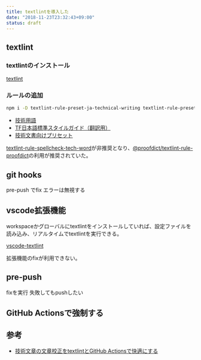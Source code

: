 ```yaml
---
title: textlintを導入した
date: "2018-11-23T23:32:43+09:00"
status: draft
---
```


## textlint

### textlintのインストール

[textlint](https://github.com/textlint/textlint)

### ルールの追加

```sh
npm i -D textlint-rule-preset-ja-technical-writing textlint-rule-preset-jtf-style textlint-rule-spellcheck-tech-word
```

- [技術用語](https://github.com/azu/textlint-rule-spellcheck-tech-word)
- [TF日本語標準スタイルガイド（翻訳用）](https://github.com/textlint-ja/textlint-rule-preset-JTF-style)
- [技術文書向けプリセット](https://github.com/textlint-ja/textlint-rule-preset-ja-technical-writing)

[textlint-rule-spellcheck-tech-word](https://github.com/azu/textlint-rule-spellcheck-tech-word)が非推奨となり、[@proofdict/textlint-rule-proofdict](https://github.com/proofdict/proofdict/tree/master/packages/%40proofdict/textlint-rule-proofdict)の利用が推奨されていた。

## git hooks

pre-push でfix
エラーは無視する

## vscode拡張機能

workspaceかグローバルにtextlintをインストールしていれば、設定ファイルを読み込み、リアルタイムでtextlintを実行できる。

[vscode-textlint](https://marketplace.visualstudio.com/items?itemName=taichi.vscode-textlint)

拡張機能のfixが利用できない。

## pre-push

fixを実行
失敗してもpushしたい

## GitHub Actionsで強制する
## 参考

- [技術文章の文章校正をtextlintとGitHub Actionsで快適にする](https://ponzmild.hatenablog.com/entry/2020/08/23/135152)
